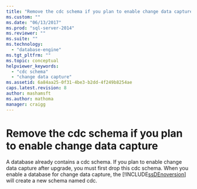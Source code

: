 ```yaml
---
title: "Remove the cdc schema if you plan to enable change data capture | Microsoft Docs"
ms.custom: ""
ms.date: "06/13/2017"
ms.prod: "sql-server-2014"
ms.reviewer: ""
ms.suite: ""
ms.technology: 
  - "database-engine"
ms.tgt_pltfrm: ""
ms.topic: conceptual
helpviewer_keywords: 
  - "cdc schema"
  - "change data capture"
ms.assetid: 6a84aa25-0f31-4be3-b2dd-4f249b8254ae
caps.latest.revision: 8
author: mashamsft
ms.author: mathoma
manager: craigg
---
```

# Remove the cdc schema if you plan to enable change data capture
  A database already contains a cdc schema. If you plan to enable change data capture after upgrade, you must first drop this cdc schema. When you enable a database for change data capture, the [!INCLUDE[ssDEnoversion](../../includes/ssdenoversion-md.md)] will create a new schema named cdc.  
  
  
